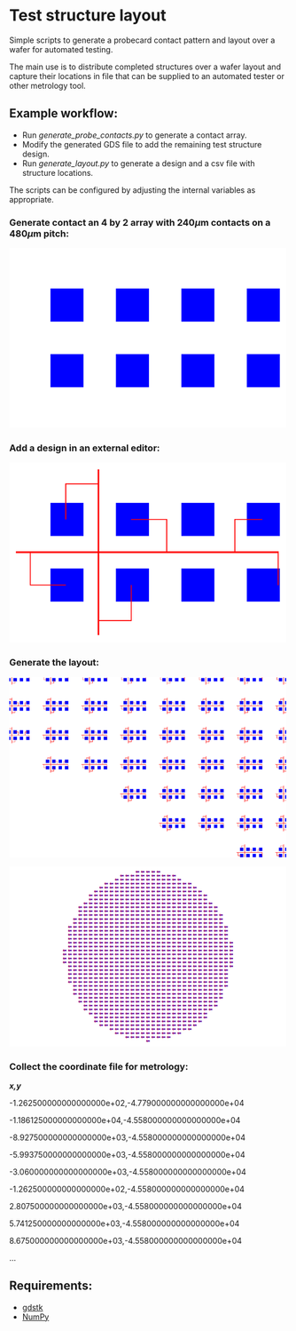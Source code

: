 # Test structure layout
Simple scripts to generate a probecard contact pattern and layout over a wafer for automated testing.

The main use is to distribute completed structures over a wafer layout and capture their locations in file that can be supplied to an automated tester or other metrology tool.

## Example workflow:

- Run _generate_probe_contacts.py_ to generate a contact array.
- Modify the generated GDS file to add the remaining test structure design.
- Run _generate_layout.py_ to generate a design and a csv file with structure locations.

The scripts can be configured by adjusting the internal variables as appropriate.


### Generate contact an 4 by 2 array with 240$`\mu`$m contacts on a 480$`\mu`$m pitch:
![](/img/resize_probes_4x2_480um.png)

### Add a design in an external editor:
![](/img/resize_teststructure.png)

### Generate the layout:
![](/img/resize_layout_zoom.png)

![](/img/resize_layout.png)

### Collect the coordinate file for metrology:

***x,y***

-1.262500000000000000e+02,-4.779000000000000000e+04

-1.186125000000000000e+04,-4.558000000000000000e+04

-8.927500000000000000e+03,-4.558000000000000000e+04

-5.993750000000000000e+03,-4.558000000000000000e+04

-3.060000000000000000e+03,-4.558000000000000000e+04

-1.262500000000000000e+02,-4.558000000000000000e+04

2.807500000000000000e+03,-4.558000000000000000e+04

5.741250000000000000e+03,-4.558000000000000000e+04

8.675000000000000000e+03,-4.558000000000000000e+04

...

## Requirements:
- [gdstk](https://github.com/heitzmann/gdstk)
- [NumPy](https://numpy.org)
